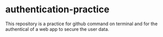 # authentication-practice

This repository is a practice for github command on terminal and for the authentical of a web app to secure the user data.
